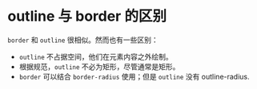# outline 与 border 的区别

`border` 和 `outline` 很相似。然而也有一些区别：

- `outline` 不占据空间，他们在元素内容之外绘制。
- 根据规范，`outline` 不必为矩形，尽管通常是矩形。
- `border` 可以结合 `border-radius` 使用；但是 `outline` 没有 outline-radius.
